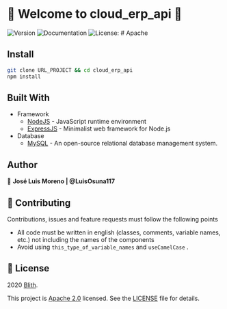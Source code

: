 # 👋 Welcome to **cloud_erp_api** 🍕

![Version](https://img.shields.io/badge/version-1.0.0-blue.svg?cacheSeconds=2592000)
![Documentation](https://img.shields.io/badge/documentation-yes-brightgreen.svg)
![License: # Apache](https://img.shields.io/github/license/LuisOsuna117/cloud_erp_api)

## Install

``` sh
git clone URL_PROJECT && cd cloud_erp_api
npm install
```

## Built With

* Framework
  + [NodeJS](https://nodejs.org/) - JavaScript runtime environment
  + [ExpressJS](https://expressjs.com/) - Minimalist web framework for Node.js
* Database
  + [MySQL](https://www.mysql.com/) - An open-source relational database management system.

## Author
👤 **José Luis Moreno | @LuisOsuna117**

## 🤝 Contributing

Contributions, issues and feature requests must follow the following points

* All code must be written in english (classes, comments, variable names, etc.) not including the names of the components
* Avoid using `this_type_of_variable_names` and `useCamelCase` .

## 📝 License

2020 [Blith]().

This project is [Apache 2.0](https://www.apache.org/licenses/LICENSE-2.0) licensed. See the [LICENSE](./LICENSE.md) file for details.


